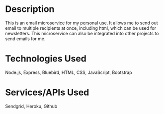 # Description

This is an email microservice for my personal use. It allows me to send out email to multiple recipients at once, including html, which can be used for newsletters. This microservice can also be integrated into other projects to send emails for me.

# Technologies Used

Node.js, Express, Bluebird, HTML, CSS, JavaScript, Bootstrap

# Services/APIs Used

Sendgrid, Heroku, Github

